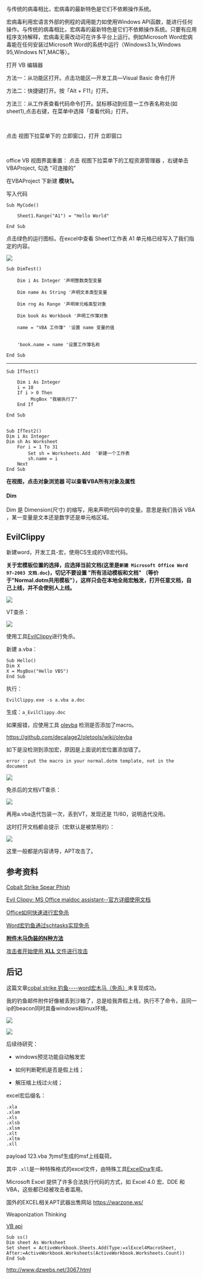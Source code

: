 与传统的病毒相比，宏病毒的最新特色是它们不依赖操作系统。

宏病毒利用宏语言外部的例程的调用能力如使用Windows API函数，能进行任何操作。与传统的病毒相比，宏病毒的最新特色是它们不依赖操作系统。只要有应用程序支持解释，宏病毒无需改动可在许多平台上运行。例如Microsoft Word宏病毒能在任何安装过Microsoft Word的系统中运行（Windows3.1x,Windows 95,Windows NT,MAC等）。


打开 VB 编辑器 

方法一：从功能区打开。点击功能区—开发工具—Visual Basic 命令打开

方法二：快捷键打开。按「Alt + F11」打开。

方法三：从工作表查看代码命令打开。鼠标移动到任意一工作表名称处(如 sheet1),点击右键，在菜单中选择「查看代码」打开。

<br/>

点击 视图下拉菜单下的 立即窗口，打开 立即窗口

<br/>

office VB 视图界面重置：  点击 视图下拉菜单下的工程资源管理器  ，右键单击 VBAProject, 勾选 "可连接的"




在VBAProject 下新建 **模块1。**

写入代码
	
	Sub MyCode()
        
    	Sheet1.Range("A1") = "Hello World"

	End Sub

点击绿色的运行图标。在excel中查看 Sheet1工作表 A1 单元格已经写入了我们指定的内容。

![](images/8.jpg)


	Sub DimTest()
    
	    Dim i As Integer '声明整数类型变量
	    
	    Dim name As String '声明文本类型变量
	    
	    Dim rng As Range '声明单元格类型对象
	    
	    Dim book As Workbook '声明工作簿对象
	    
	    name = "VBA 工作簿" '设置 name 变量的值
	    
	   
	    'book.name = name '设置工作簿名称
    
	End Sub


****
	
	
	Sub IfTest()
	
	    Dim i As Integer
	    i = 10
	    If i > 0 Then
	         MsgBox "我被执行了"
	    End If
	       
	End Sub
	
	
	Sub IfTest2()
	Dim i As Integer
	Dim sh As Worksheet
	    For i = 1 To 31
	        Set sh = Worksheets.Add  '新建一个工作表
	        sh.name = i
	    Next
	End Sub






**在视图，点击对象浏览器 可以查看VBA所有对象及属性**

#### Dim

Dim 是 Dimension(尺寸) 的缩写，用来声明代码中的变量。意思是我们告诉 VBA ，某一变量是文本还是数字还是单元格区域。




## EvilClippy



新建word，开发工具-宏，使用CS生成的VB宏代码。

**关于宏模板位置的选择，应选择当前文档(这里是```新建 Microsoft Office Word 97-2003 文档.doc```)，切记不要设置 "所有活动模板和文档" （等价于"Normal.dotm共用模板"），这样只会在本地全局宏触发，打开任意文档，自己上线，并不会使别人上线。**

![](images/2.png)

VT查杀：

![](images/1.png)

使用工具[EvilClippy](https://github.com/outflanknl/EvilClippy)进行免杀。

新建 a.vba：

	Sub Hello()
	Dim X
	X = MsgBox("Hello VBS")
	End Sub

执行：

	EvilClippy.exe -s a.vba a.doc

生成：```a_EvilClippy.doc```

如果报错，应使用工具 [olevba](https://github.com/decalage2/oletools) 检测是否添加了macro。

https://github.com/decalage2/oletools/wiki/olevba

如下是没检测到添加宏，原因是上面说的宏位置添加错了。

	error : put the macro in your normal.dotm template, not in the document

![](images/3.jpg)
	
免杀后的文档VT查杀：

![](images/4.jpg)

再用a.vba迭代包装一次，丢到VT，发现还是 11/60，说明迭代没用。

这时打开文档都会提示（宏默认是被禁用的）：

![](images/5.jpg)

这里一般都是内容诱导，APT攻击了。

## 参考资料

[Cobalt Strike Spear Phish](https://evi1cg.me/archives/spear_phish.html)

[Evil Clippy: MS Office maldoc assistant--官方详细使用文档](https://outflank.nl/blog/2019/05/05/evil-clippy-ms-office-maldoc-assistant/)

[Office如何快速进行宏免杀](https://cloud.tencent.com/developer/article/1761344)

[Word宏钓鱼通过schtasks实现免杀](https://www.zhihuifly.com/t/topic/1241)

[**附件木马伪装的N种方法**](http://www.hackdig.com/07/hack-403619.htm)

[攻击者开始使用 **XLL** 文件进行攻击](https://www.freebuf.com/articles/network/320442.html)

## 后记

这篇文章[cobal strike 钓鱼----word宏木马（免杀）](https://www.cnblogs.com/nanjiangyue/p/14009407.html)未复现成功。

我的钓鱼邮件附件好像被丢到沙箱了，总是给我弄假上线，执行不了命令，且同一ip的beacon同时具备windows和linux环境。

![](images/6.jpg)

![](images/7.jpg)

后续待研究：

+  windows预览功能自动触发宏

+  如何判断靶机是否是假上线；

+  解压缩上线过火绒；

excel宏后缀名：

	.xla
	.xlam
	.xls
	.xlsb
	.xlsm
	.xlt
	.xltm
	.xll

payload 123.vba 为msf生成的msf上线载荷。


其中 ```.xll```是一种特殊格式的excel文件，由特殊工具[ExcelDna](https://github.com/Excel-DNA/ExcelDna)生成。

Microsoft Excel 提供了许多合法执行代码的方式，如 Excel 4.0 宏、DDE 和 VBA，这些都已经被攻击者滥用。


国外的EXCEL相关APT武器出售网站 https://warzone.ws/

Weaponization Thinking

[VB api](https://docs.microsoft.com/zh-tw/office/vba/api/excel.sheets.add)

	Sub ss()
	Dim sheet As Worksheet
	Set sheet = ActiveWorkbook.Sheets.Add(Type:=xlExcel4MacroSheet, After:=ActiveWorkbook.Worksheets(ActiveWorkbook.Worksheets.Count))
	End Sub

http://www.dzwebs.net/3067.html
